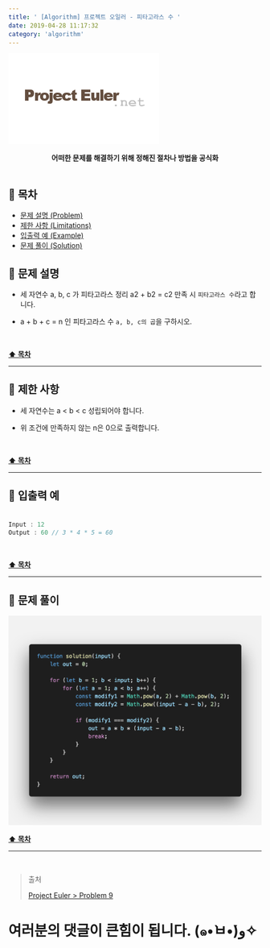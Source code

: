 ```yaml
---
title: ' [Algorithm] 프로젝트 오일러 - 피타고라스 수 '
date: 2019-04-28 11:17:32
category: 'algorithm'
---
```


![](./images/logo.png)

<center><strong>어떠한 문제를 해결하기 위해 정해진 절차나 방법을 공식화</strong></center>

<br />

## **💎 목차**
  * [문제 설명 (Problem)](#-문제-설명)
  * [제한 사항 (Limitations)](#-제한-사항)
  * [입출력 예 (Example)](#-입출력-예)
  * [문제 풀이 (Solution)](#-문제-풀이)

## **📕 문제 설명**

- 세 자연수 a, b, c 가 피타고라스 정리 a2 + b2 = c2 만족 시 `피타고라스 수`라고 합니다.

- a + b + c = n 인 피타고라스 수 `a, b, c의 곱`을 구하시오.

<br />

**[⬆ 목차](#-목차)**

---

## **🔖 제한 사항**

- 세 자연수는 a < b < c 성립되어야 합니다.

- 위 조건에 만족하지 않는 n은 0으로 출력합니다.

<br />

**[⬆ 목차](#-목차)**

---

## **📙 입출력 예**

```js

Input : 12
Output : 60 // 3 * 4 * 5 = 60

```

<br />

**[⬆ 목차](#-목차)**

---

## **📘 문제 풀이**

![](./images/solution.9.png)
<br />

**[⬆ 목차](#-목차)**

---

<br />

> 출처
>
> <a href="http://euler.synap.co.kr/prob_detail.php?id=9" target="_blank">Project Euler > Problem 9</a>

# 여러분의 댓글이 큰힘이 됩니다. (๑•̀ㅂ•́)و✧
